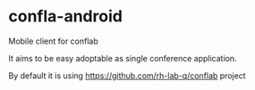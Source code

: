 # confla-android
Mobile client for conflab

It aims to be easy adoptable as single conference application. 

By default it is using https://github.com/rh-lab-q/conflab project
